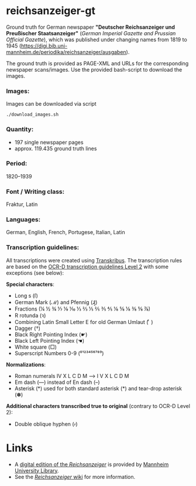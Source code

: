 # reichsanzeiger-gt
Ground truth for German newspaper **"Deutscher Reichsanzeiger und Preußischer Staatsanzeiger"** (*German Imperial Gazette and Prussian Official Gazette*), which was published under changing names from 1819 to 1945 (https://digi.bib.uni-mannheim.de/periodika/reichsanzeiger/ausgaben). 

The ground truth is provided as PAGE-XML and URLs for the corresponding newspaper scans/images. Use the provided bash-script to download the images.

### Images:
Images can be downloaded via script

`./download_images.sh `

### Quantity:
- 197 single newspaper pages
- approx. 119.435 ground truth lines

### Period:
1820–1939 

### Font / Writing class:
Fraktur, Latin

### Languages:
German, English, French, Portugese, Italian, Latin

### Transcription guidelines:
All transcriptions were created using [Transkribus](https://readcoop.eu/transkribus/?sc=Transkribus). The transcription rules are based on the [OCR-D transcription guidelines Level 2](https://ocr-d.de/en/gt-guidelines/trans/trLevels.html) with some exceptions (see below):

**Special characters**: 
- Long s (ſ)
- German Mark (ℳ) and Pfennig (₰)
- Fractions (¼ ½ ¾ ⅐ ⅑ ⅒ ⅓ ⅔ ⅕ ⅖ ⅗ ⅘ ⅙ ⅚ ⅛ ⅜ ⅝ ⅞)
- R rotunda (ꝛ)
- Combining Latin Small Letter E for old German Umlaut ( ͤ )
- Dagger (†)
- Black Right Pointing Index (☛)
- Black Left Pointing Index (☚)
- White square (□)
- Superscript Numbers 0-9 (⁰¹²³⁴⁵⁶⁷⁸⁹)

**Normalizations**:
- Roman numerals ⅠⅤ Ⅹ Ⅼ Ⅽ Ⅾ Ⅿ --> I V X L C D M  
- Em dash (—) instead of En dash (–)
- Asterisk (\*) used for both standard asterisk (\*) and tear-drop asterisk (✽)

**Additional characters transcribed true to original** (contrary to OCR-D Level 2):
- Double oblique hyphen (⸗)

# Links
+ A [digital edition of the *Reichsanzeiger*](https://digi.bib.uni-mannheim.de/periodika/reichsanzeiger/) is provided by [Mannheim University Library](https://www.bib.uni-mannheim.de/en/).
+ See the [*Reichsanzeiger* wiki](https://github.com/UB-Mannheim/Reichsanzeiger/wiki) for more information.
